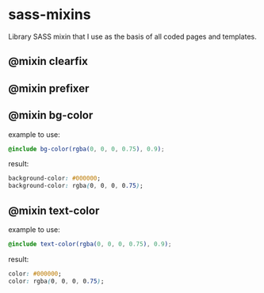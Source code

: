 sass-mixins
===========

Library SASS mixin that I use as the basis of all coded pages and templates.

@mixin clearfix
---------------

@mixin prefixer
---------------

@mixin bg-color
---------------

example to use: 
```scss
@include bg-color(rgba(0, 0, 0, 0.75), 0.9);
```

result:
```css
background-color: #000000;
background-color: rgba(0, 0, 0, 0.75);
```


@mixin text-color
-----------------

example to use: 
```scss
@include text-color(rgba(0, 0, 0, 0.75), 0.9);
```

result:
```css
color: #000000;
color: rgba(0, 0, 0, 0.75);
```
